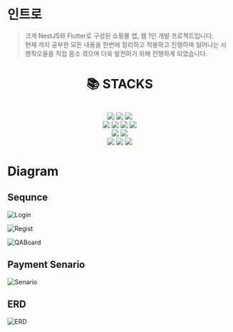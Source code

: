 # 인트로  

>크게 NestJS와 Flutter로 구성된 쇼핑몰 앱, 웹 1인 개발 프로젝트입니다.  
현재 까지 공부한 모든 내용을 한번에 정리하고 적용하고 진행하며 일어나는 시행착오들을 직접 몸소 겪으며 더욱 발전하기 위해 진행하게 되었습니다.  

<div align=center><h1>📚 STACKS</h1></div>  

<div align=center>
  <br>
  <img src="https://img.shields.io/badge/nestjs-E0234E?style=for-the-badge&logo=nestjs&logoColor=white">
  <img src="https://img.shields.io/badge/typescript-3178C6?style=for-the-badge&logo=typescript&logoColor=white">
  <img src="https://img.shields.io/badge/node.js-339933?style=for-the-badge&logo=Node.js&logoColor=white">
  <br>
  <img src="https://img.shields.io/badge/prisma-2D3748?style=for-the-badge&logo=prisma&logoColor=white">
  <img src="https://img.shields.io/badge/postgresql-4169E1?style=for-the-badge&logo=postgresql&logoColor=white">
  <img src="https://img.shields.io/badge/redis-DC382D?style=for-the-badge&logo=redis&logoColor=white">
  <img src="https://img.shields.io/badge/firebase-FFCA28?style=for-the-badge&logo=firebase&logoColor=white">
  <br>
  <img src="https://img.shields.io/badge/docker-2496ED?style=for-the-badge&logo=docker&logoColor=white">
  <img src="https://img.shields.io/badge/jenkins-D24939?style=for-the-badge&logo=jenkins&logoColor=white">
  <br>
  <img src="https://img.shields.io/badge/github-181717?style=for-the-badge&logo=github&logoColor=white">
  <img src="https://img.shields.io/badge/git-F05032?style=for-the-badge&logo=git&logoColor=white">
  <img src="https://img.shields.io/badge/swagger-85EA2D?style=for-the-badge&logo=swagger&logoColor=white">
  <br>
</div>  

# Diagram

## Sequnce  

![Login](https://github.com/rkdalsdl98/mocat-mall-server/assets/77562358/d5c699fe-7479-48ad-b09c-6b310db6de26)  

![Regist](https://github.com/rkdalsdl98/healthyou-server/assets/77562358/d0257b35-3bcb-4305-8369-b9ab94709760)  

![QABoard](https://github.com/rkdalsdl98/mocat-mall-server/assets/77562358/9a3df7f7-89bc-40bd-a75d-104430e12ff7)  


## Payment Senario  

![Senario](https://github.com/rkdalsdl98/healthyou-server/assets/77562358/77f0500b-585a-4036-9549-414cfcfd0b00)  

## ERD  

![ERD](https://github.com/rkdalsdl98/mocat-mall-server/assets/77562358/16ab0177-8917-424c-9f4c-6cfcf8554c20)  
